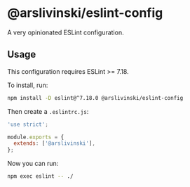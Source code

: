# @arslivinski/eslint-config

A very opinionated ESLint configuration.

## Usage

This configuration requires ESLint >= 7.18.

To install, run:

```sh
npm install -D eslint@^7.18.0 @arslivinski/eslint-config
```

Then create a `.eslintrc.js`:

```js
'use strict';

module.exports = {
  extends: ['@arslivinski'],
};
```

Now you can run:

```sh
npm exec eslint -- ./
```
